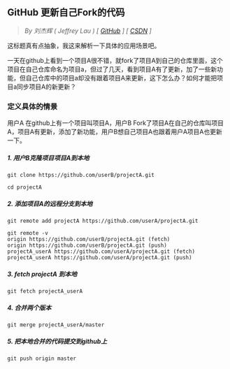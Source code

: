## GitHub 更新自己Fork的代码

> *By 刘杰辉 ( Jeffrey Lau ) [ [GitHub](https://github.com/jeffreylau7) ] [ [CSDN](http://blog.csdn.net/jeffreylau7) ]*

这标题真有点抽象，我这来解析一下具体的应用场景吧。

一天在github上看到一个项目A很不错，就fork了项目A到自己的仓库里面，这个项目在自己仓库命名为项目a，但过了几天，看到项目A有了更新，加了一些新功能，但自己仓库中的项目a却没有跟着项目A来更新，这下怎么办？如何才能把项目a同步项目A的新更新？

### 定义具体的情景

用户A 在github上有一个项目叫项目A，用户B Fork了项目A在自己的仓库叫项目A，项目A有更新，添加了新功能，用户B想自己项目A也跟着用户A项目A也更新一下。

##### 1. 用户B克隆项目项目A到本地

    git clone https://github.com/userB/projectA.git
    
    cd projectA


##### 2. 添加项目A的远程分支到本地

    git remote add projectA https://github.com/userA/projectA.git

    git remote -v
    origin https://github.com/userB/projectA.git (fetch)
    origin https://github.com/userB/projectA.git (push)
    projectA_userA https://github.com/userA/projectA.git (fetch)
    projectA_userA https://github.com/userA/projectA.git (push)

##### 3. fetch projectA 到本地

    git fetch projectA_userA

##### 4. 合并两个版本

    git merge projectA_userA/master

##### 5. 把本地合并的代码提交到github上

    git push origin master

